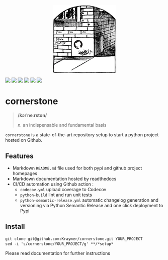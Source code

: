 <p align="center">
   <img align="center" src="https://github.com/Kraymer/__pub/raw/master/logo_cornerstone.png" width="200" >

[![](http://github.com/kraymer/cornerstone/workflows/build/badge.svg)](https://github.com/Kraymer/cornerstone/actions/workflows/python-build.yml)
[![](http://img.shields.io/pypi/v/cornerstone.svg)](https://pypi.python.org/pypi/cornerstone)
[![](https://codecov.io/gh/Kraymer/cornerstone/branch/main/graph/badge.svg?token=EPMJ5EZGIK)](https://codecov.io/gh/Kraymer/cornerstone)
[![](https://pepy.tech/badge/cornerstone)](https://pepy.tech/project/cornerstone)
[![](https://img.shields.io/badge/releases-atom-orange.svg)](https://github.com/Kraymer/cornerstone/releases.atom)
[![](https://img.shields.io/badge/License-MIT-yellow.svg)](https://github.com/Kraymer/cornerstone/blob/master/LICENSE)
</p>


# cornerstone

> **/kɔrˈneːrston/**
>    
>    *n.* an indispensable and fundamental basis

``cornerstone`` is a state-of-the-art repository setup to start a python project hosted on Github.

## Features

- Markdown `README.md` file used for both pypi and github project homepages
- Markdown documentation hosted by readthedocs
- CI/CD automation using Github action :
   - `codecov.yml` upload coverage to Codecov
   - `python-build` lint and run unit tests
   - `python-semantic-release.yml` automatic changelog generation and versioning via Python Semantic Release and one click deployment to Pypi

## Install

~~~
git clone git@github.com:Kraymer/cornerstone.git YOUR_PROJECT
sed -i 's/cornerstone/YOUR_PROJECT/g' **/*setup*
~~~

Please read documentation for further instructions